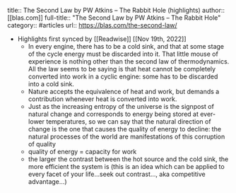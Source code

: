 title:: The Second Law by PW Atkins – The Rabbit Hole (highlights)
author:: [[blas.com]]
full-title:: "The Second Law by PW Atkins – The Rabbit Hole"
category:: #articles
url:: https://blas.com/the-second-law/

- Highlights first synced by [[Readwise]] [[Nov 19th, 2022]]
	- In every engine, there has to be a cold sink, and that at some stage of the cycle energy must be discarded into it. That little mouse of experience is nothing other than the second law of thermodynamics. All the law seems to be saying is that heat cannot be completely converted into work in a cyclic engine: some has to be discarded into a cold sink.
	- Nature accepts the equivalence of heat and work, but demands a contribution whenever heat is converted into work.
	- Just as the increasing entropy of the universe is the signpost of natural change and corresponds to energy being stored at ever-lower temperatures, so we can say that the natural direction of change is the one that causes the quality of energy to decline: the natural processes of the world are manifestations of this corruption of quality
	- quality of energy = capacity for work
	- the larger the contrast between the hot source and the cold sink, the more efficient the system is (this is an idea which can be applied to every facet of your life…seek out contrast…, aka competitive advantage…)